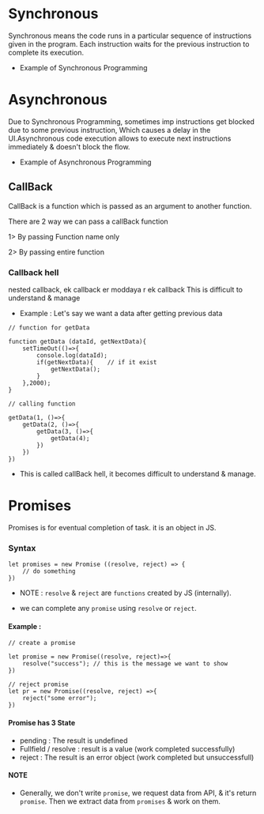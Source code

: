 # Synchronous 
Synchronous means the code runs in a particular sequence of instructions given in the program. Each instruction waits for the previous instruction to complete its execution.

* Example of Synchronous Programming

# Asynchronous
Due to Synchronous Programming, sometimes imp instructions get blocked due to some previous instruction, Which causes a delay in the UI.Asynchronous code execution allows to execute next instructions immediately & doesn't block the flow.

* Example of Asynchronous Programming



## CallBack
CallBack is a function which is passed as an argument to another function.

There are 2 way we can pass a callBack function

1> By passing Function name only

2> By passing entire function 

### Callback hell
nested callback, ek callback er moddaya r ek callback
This is difficult to understand & manage

* Example : Let's say we want a data after getting previous data

```
// function for getData
    
function getData (dataId, getNextData){
    setTimeOut(()=>{
        console.log(dataId);
        if(getNextData){    // if it exist
            getNextData();
        }
    },2000);
}

// calling function

getData(1, ()=>{
    getData(2, ()=>{
        getData(3, ()=>{
            getData(4);
        })
    })
})
```
* This is called callBack hell, it becomes difficult to understand & manage.

# Promises
Promises is for eventual completion of task. it is an object in JS.

### Syntax
```
let promises = new Promise ((resolve, reject) => {
    // do something
})
```
* NOTE : `resolve` & `reject` are  `functions` created by JS (internally).

* we can complete any `promise` using `resolve` or `reject`.

#### Example : 
```
// create a promise

let promise = new Promise((resolve, reject)=>{
    resolve("success"); // this is the message we want to show 
})

// reject promise
let pr = new Promise((resolve, reject) =>{
    reject("some error");
})
```
#### Promise has 3 State
* pending   : The result is undefined
* Fullfield / resolve : result is a value (work completed successfully) 
* reject : The result is an error object (work completed but unsuccessfull) 

#### NOTE
* Generally, we don't write `promise`, we request data from API, & it's return `promise`. Then we extract data from `promises` & work on them.